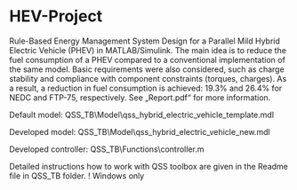 # HEV-Project

Rule-Based Energy Management System Design for a Parallel Mild Hybrid Electric Vehicle (PHEV) in MATLAB/Simulink. 
The main idea is to reduce the fuel consumption of a PHEV compared to a conventional implementation of the same model. 
Basic requirements were also considered, such as charge stability and compliance with component constraints (torques, charges). 
As a result, a reduction in fuel consumption is achieved: 19.3% and 26.4% for NEDC and FTP-75, respectively. See „Report.pdf“ for more information.

Default model:		     QSS_TB\Model\qss_hybrid_electric_vehicle_template.mdl

Developed model:	     QSS_TB\Model\qss_hybrid_electric_vehicle_new.mdl

Developed controller:	 QSS_TB\Functions\controller.m


Detailed instructions how to work with QSS toolbox are given in the Readme file in QSS_TB folder.
! Windows only
